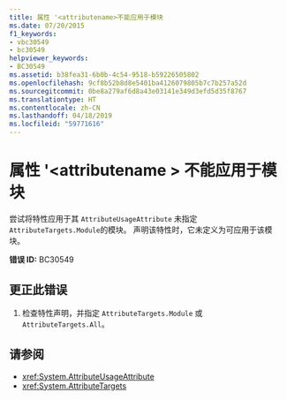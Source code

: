 ```yaml
---
title: 属性 '<attributename>不能应用于模块
ms.date: 07/20/2015
f1_keywords:
- vbc30549
- bc30549
helpviewer_keywords:
- BC30549
ms.assetid: b38fea31-6b0b-4c54-9518-b59226505802
ms.openlocfilehash: 9cf8b52b8d8e5401ba4126079805b7c7b257a52d
ms.sourcegitcommit: 0be8a279af6d8a43e03141e349d3efd5d35f8767
ms.translationtype: HT
ms.contentlocale: zh-CN
ms.lasthandoff: 04/18/2019
ms.locfileid: "59771616"
---
```

# <a name="attribute-attributename-cannot-be-applied-to-a-module"></a>属性 '\<attributename > 不能应用于模块
尝试将特性应用于其 `AttributeUsageAttribute` 未指定 `AttributeTargets.Module`的模块。 声明该特性时，它未定义为可应用于该模块。  
  
 **错误 ID:** BC30549  
  
## <a name="to-correct-this-error"></a>更正此错误  
  
1. 检查特性声明，并指定 `AttributeTargets.Module` 或 `AttributeTargets.All`。  
  
## <a name="see-also"></a>请参阅

- <xref:System.AttributeUsageAttribute>
- <xref:System.AttributeTargets>
